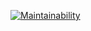 [![Maintainability](https://api.codeclimate.com/v1/badges/aaf74b79ed1b2db0dc7a/maintainability)](https://codeclimate.com/github/Vekkumasa/Ruby_on_rails/maintainability)